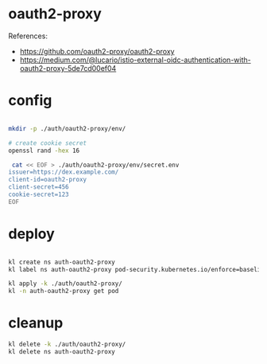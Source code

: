 
# oauth2-proxy

References:
- https://github.com/oauth2-proxy/oauth2-proxy
- https://medium.com/@lucario/istio-external-oidc-authentication-with-oauth2-proxy-5de7cd00ef04

# config

```bash

mkdir -p ./auth/oauth2-proxy/env/

# create cookie secret
openssl rand -hex 16

 cat << EOF > ./auth/oauth2-proxy/env/secret.env
issuer=https://dex.example.com/
client-id=oauth2-proxy
client-secret=456
cookie-secret=123
EOF

```

# deploy

```bash

kl create ns auth-oauth2-proxy
kl label ns auth-oauth2-proxy pod-security.kubernetes.io/enforce=baseline

kl apply -k ./auth/oauth2-proxy/
kl -n auth-oauth2-proxy get pod

```

# cleanup

```bash
kl delete -k ./auth/oauth2-proxy/
kl delete ns auth-oauth2-proxy
```

